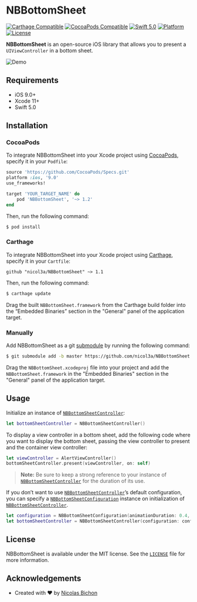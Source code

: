 # NBBottomSheet

[![Carthage Compatible](https://img.shields.io/badge/Carthage-compatible-4BC51D.svg)](https://github.com/Carthage/Carthage)
[![CocoaPods Compatible](https://img.shields.io/cocoapods/v/NBBottomSheet.svg)](http://cocoapods.org/pods/NBBottomSheet)
[![Swift 5.0](https://img.shields.io/badge/Swift-5.0-orange.svg?style=flat)](https://developer.apple.com/swift/)
[![Platform](https://img.shields.io/cocoapods/p/NBBottomSheet.svg)](http://www.apple.com/ios/)
[![License](https://img.shields.io/github/license/nicol3a/NBBottomSheet.svg)](https://github.com/nicol3a/NBBottomSheet/blob/master/LICENSE)

**NBBottomSheet** is an open-source iOS library that allows you to present a `UIViewController` in a bottom sheet.

![Demo](https://user-images.githubusercontent.com/1519558/48593544-3a853f80-e91b-11e8-80eb-20b612d524d6.gif)

## Requirements

* iOS 9.0+
* Xcode 11+
* Swift 5.0

## Installation

### CocoaPods

To integrate NBBottomSheet into your Xcode project using [CocoaPods](http://cocoapods.org), specify it in your `Podfile`:

```ruby
source 'https://github.com/CocoaPods/Specs.git'
platform :ios, '9.0'
use_frameworks!

target 'YOUR_TARGET_NAME' do
    pod 'NBBottomSheet', '~> 1.2'
end

```

Then, run the following command:

```bash
$ pod install
```

### Carthage

To integrate NBBottomSheet into your Xcode project using [Carthage](https://github.com/Carthage/Carthage), specify it in your `Cartfile`:

```ogdl
github "nicol3a/NBBottomSheet" ~> 1.1
```

Then, run the following command:

```bash
$ carthage update
```

Drag the built `NBBottomSheet.framework` from the Carthage build folder into the “Embedded Binaries” section in the "General" panel of the application target.

### Manually

Add NBBottomSheet as a git [submodule](http://git-scm.com/docs/git-submodule) by running the following command:

```bash
$ git submodule add -b master https://github.com/nicol3a/NBBottomSheet.git
```

Drag the `NBBottomSheet.xcodeproj` file into your project and add the `NBBottomSheet.framework` in the "Embedded Binaries" section in the "General" panel of the application target.

## Usage

Initialize an instance of [`NBBottomSheetController`](https://github.com/nicol3a/NBBottomSheet/blob/master/NBBottomSheet/NBBottomSheet/Sources/NBBottomSheetController.swift):

```swift
let bottomSheetController = NBBottomSheetController()
```

To display a view controller in a bottom sheet, add the following code where you want to display the bottom sheet, passing the view controller to present and the container view controller:

```swift
let viewController = AlertViewController()
bottomSheetController.present(viewController, on: self)
```

> **Note:** Be sure to keep a strong reference to your instance of [`NBBottomSheetController`](https://github.com/nicol3a/NBBottomSheet/blob/master/NBBottomSheet/NBBottomSheet/Sources/NBBottomSheetController.swift) for the duration of its use.

If you don’t want to use [`NBBottomSheetController`](https://github.com/nicol3a/NBBottomSheet/blob/master/NBBottomSheet/NBBottomSheet/Sources/NBBottomSheetController.swift)’s default configuration, you can specify a [`NBBottomSheetConfiguration`](https://github.com/nicol3a/NBBottomSheet/blob/master/NBBottomSheet/NBBottomSheet/Sources/NBBottomSheetConfiguration.swift) instance on initialization of [`NBBottomSheetController`](https://github.com/nicol3a/NBBottomSheet/blob/master/NBBottomSheet/NBBottomSheet/Sources/NBBottomSheetController.swift).

```swift
let configuration = NBBottomSheetConfiguration(animationDuration: 0.4, sheetSize: .fixed(300))
let bottomSheetController = NBBottomSheetController(configuration: configuration)
```

## License

NBBottomSheet is available under the MIT license. See the [`LICENSE`](https://github.com/nicol3a/NBBottomSheet/blob/master/LICENSE) file for more information.

## Acknowledgements

- Created with ❤️ by [Nicolas Bichon](https://twitter.com/nicol3a)